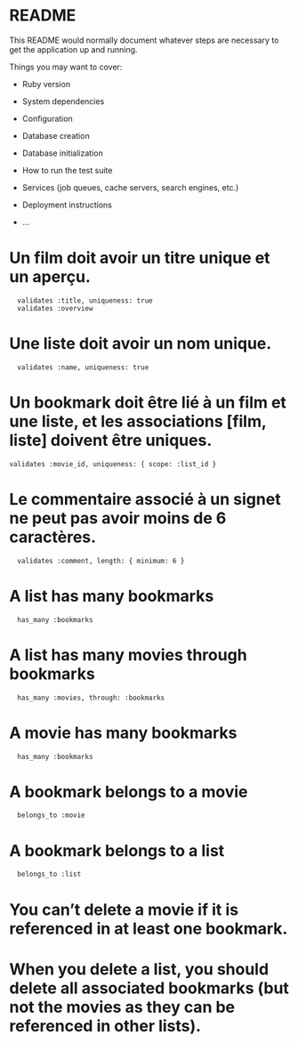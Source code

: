 # README

This README would normally document whatever steps are necessary to get the
application up and running.

Things you may want to cover:

* Ruby version

* System dependencies

* Configuration

* Database creation

* Database initialization

* How to run the test suite

* Services (job queues, cache servers, search engines, etc.)

* Deployment instructions

* ...

<!-- Validations -->
#    Un film doit avoir un titre unique et un aperçu.
      validates :title, uniqueness: true
      validates :overview

#    Une liste doit avoir un nom unique.
      validates :name, uniqueness: true

#    Un bookmark doit être lié à un film et une liste, et les associations [film, liste] doivent être uniques.
    validates :movie_id, uniqueness: { scope: :list_id }

#    Le commentaire associé à un signet ne peut pas avoir moins de 6 caractères.
      validates :comment, length: { minimum: 6 }


#    A list has many bookmarks
      has_many :bookmarks

#   A list has many movies through bookmarks
      has_many :movies, through: :bookmarks

#    A movie has many bookmarks
      has_many :bookmarks

#   A bookmark belongs to a movie
      belongs_to :movie

#   A bookmark belongs to a list
      belongs_to :list

#    You can’t delete a movie if it is referenced in at least one bookmark.


#    When you delete a list, you should delete all associated bookmarks (but not the movies as they can be referenced in other lists).
